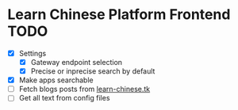 # Learn Chinese Platform Frontend TODO

- [x] Settings
  - [x] Gateway endpoint selection
  - [x] Precise or inprecise search by default
- [x] Make apps searchable
- [ ] Fetch blogs posts from [learn-chinese.tk](https://learn-chinese.tk)
- [ ] Get all text from config files
